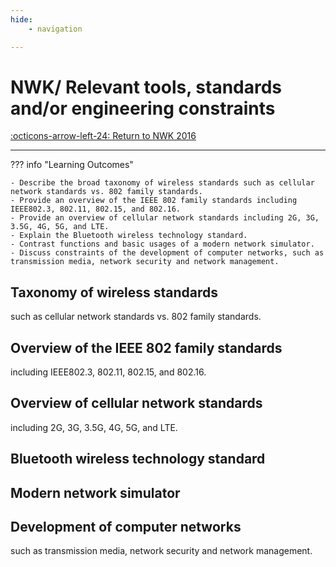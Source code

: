 ```yaml
---
hide:
    - navigation

---
```

# NWK/ Relevant tools, standards and/or engineering constraints

[:octicons-arrow-left-24: Return to NWK 2016](/Knowledge-Notebook/Networking-Communication/NWK_2016/)

---

??? info "Learning Outcomes"

    - Describe the broad taxonomy of wireless standards such as cellular network standards vs. 802 family standards.
    - Provide an overview of the IEEE 802 family standards including IEEE802.3, 802.11, 802.15, and 802.16.
    - Provide an overview of cellular network standards including 2G, 3G, 3.5G, 4G, 5G, and LTE.
    - Explain the Bluetooth wireless technology standard.
    - Contrast functions and basic usages of a modern network simulator.
    - Discuss constraints of the development of computer networks, such as transmission media, network security and network management.

## Taxonomy of wireless standards

such as cellular network standards vs. 802 family standards.

## Overview of the IEEE 802 family standards

 including IEEE802.3, 802.11, 802.15, and 802.16.

## Overview of cellular network standards

 including 2G, 3G, 3.5G, 4G, 5G, and LTE.

## Bluetooth wireless technology standard

## Modern network simulator

## Development of computer networks

such as transmission media, network security and network management.
